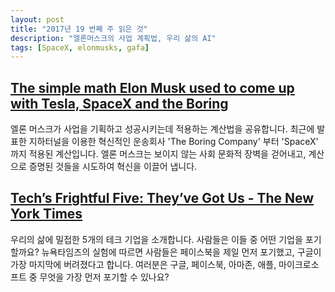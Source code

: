 ```yaml
---
layout: post
title: "2017년 19 번째 주 읽은 것"
description: "엘론머스크의 사업 계획법, 우리 삶의 AI"
tags: [SpaceX, elonmusks, gafa]
---
```


## [The simple math Elon Musk used to come up with Tesla, SpaceX and the Boring](https://qz.com/972118/simple-math-is-why-elon-musks-companies-keep-doing-what-others-dont-even-consider-possible/)

엘론 머스크가 사업을 기획하고 성공시키는데 적용하는 계산법을 공유합니다. 최근에 발표한 지하터널을 이용한 혁신적인 운송회사 'The Boring Company' 부터 'SpaceX' 까지 적용된 계산입니다. 엘론 머스크는 보이지 않는 사회 문화적 장벽을 걷어내고, 계산으로 증명된 것들을 시도하여 혁신을 이끌어 냅니다.


## [Tech’s Frightful Five: They’ve Got Us - The New York Times](https://www.nytimes.com/2017/05/10/technology/techs-frightful-five-theyve-got-us.html)

우리의 삶에 밀접한 5개의 테크 기업을 소개합니다. 사람들은 이들 중 어떤 기업을 포기할까요? 뉴욕타임즈의 실험에 따르면 사람들은 페이스북을 제일 먼저 포기했고, 구글이 가장 마지막에 버려졌다고 합니다. 여러분은 구글, 페이스북, 아마존, 애플, 마이크로소프트 중 무엇을 가장 먼저 포기할 수 있나요?
